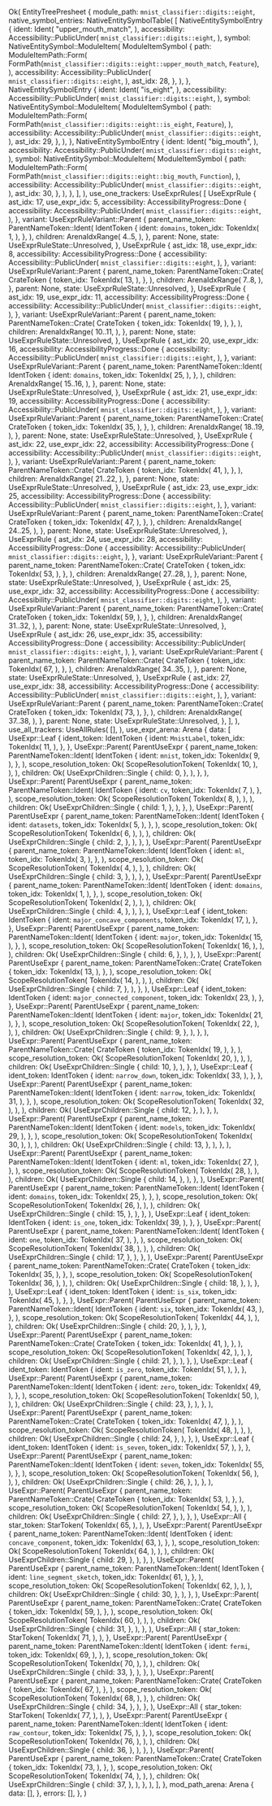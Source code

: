 Ok(
    EntityTreePresheet {
        module_path: `mnist_classifier::digits::eight`,
        native_symbol_entries: NativeEntitySymbolTable(
            [
                NativeEntitySymbolEntry {
                    ident: Ident(
                        "upper_mouth_match",
                    ),
                    accessibility: Accessibility::PublicUnder(
                        `mnist_classifier::digits::eight`,
                    ),
                    symbol: NativeEntitySymbol::ModuleItem(
                        ModuleItemSymbol {
                            path: ModuleItemPath::Form(
                                FormPath(`mnist_classifier::digits::eight::upper_mouth_match`, `Feature`),
                            ),
                            accessibility: Accessibility::PublicUnder(
                                `mnist_classifier::digits::eight`,
                            ),
                            ast_idx: 28,
                        },
                    ),
                },
                NativeEntitySymbolEntry {
                    ident: Ident(
                        "is_eight",
                    ),
                    accessibility: Accessibility::PublicUnder(
                        `mnist_classifier::digits::eight`,
                    ),
                    symbol: NativeEntitySymbol::ModuleItem(
                        ModuleItemSymbol {
                            path: ModuleItemPath::Form(
                                FormPath(`mnist_classifier::digits::eight::is_eight`, `Feature`),
                            ),
                            accessibility: Accessibility::PublicUnder(
                                `mnist_classifier::digits::eight`,
                            ),
                            ast_idx: 29,
                        },
                    ),
                },
                NativeEntitySymbolEntry {
                    ident: Ident(
                        "big_mouth",
                    ),
                    accessibility: Accessibility::PublicUnder(
                        `mnist_classifier::digits::eight`,
                    ),
                    symbol: NativeEntitySymbol::ModuleItem(
                        ModuleItemSymbol {
                            path: ModuleItemPath::Form(
                                FormPath(`mnist_classifier::digits::eight::big_mouth`, `Function`),
                            ),
                            accessibility: Accessibility::PublicUnder(
                                `mnist_classifier::digits::eight`,
                            ),
                            ast_idx: 30,
                        },
                    ),
                },
            ],
        ),
        use_one_trackers: UseExprRules(
            [
                UseExprRule {
                    ast_idx: 17,
                    use_expr_idx: 5,
                    accessibility: AccessibilityProgress::Done {
                        accessibility: Accessibility::PublicUnder(
                            `mnist_classifier::digits::eight`,
                        ),
                    },
                    variant: UseExprRuleVariant::Parent {
                        parent_name_token: ParentNameToken::Ident(
                            IdentToken {
                                ident: `domains`,
                                token_idx: TokenIdx(
                                    1,
                                ),
                            },
                        ),
                        children: ArenaIdxRange(
                            4..5,
                        ),
                    },
                    parent: None,
                    state: UseExprRuleState::Unresolved,
                },
                UseExprRule {
                    ast_idx: 18,
                    use_expr_idx: 8,
                    accessibility: AccessibilityProgress::Done {
                        accessibility: Accessibility::PublicUnder(
                            `mnist_classifier::digits::eight`,
                        ),
                    },
                    variant: UseExprRuleVariant::Parent {
                        parent_name_token: ParentNameToken::Crate(
                            CrateToken {
                                token_idx: TokenIdx(
                                    13,
                                ),
                            },
                        ),
                        children: ArenaIdxRange(
                            7..8,
                        ),
                    },
                    parent: None,
                    state: UseExprRuleState::Unresolved,
                },
                UseExprRule {
                    ast_idx: 19,
                    use_expr_idx: 11,
                    accessibility: AccessibilityProgress::Done {
                        accessibility: Accessibility::PublicUnder(
                            `mnist_classifier::digits::eight`,
                        ),
                    },
                    variant: UseExprRuleVariant::Parent {
                        parent_name_token: ParentNameToken::Crate(
                            CrateToken {
                                token_idx: TokenIdx(
                                    19,
                                ),
                            },
                        ),
                        children: ArenaIdxRange(
                            10..11,
                        ),
                    },
                    parent: None,
                    state: UseExprRuleState::Unresolved,
                },
                UseExprRule {
                    ast_idx: 20,
                    use_expr_idx: 16,
                    accessibility: AccessibilityProgress::Done {
                        accessibility: Accessibility::PublicUnder(
                            `mnist_classifier::digits::eight`,
                        ),
                    },
                    variant: UseExprRuleVariant::Parent {
                        parent_name_token: ParentNameToken::Ident(
                            IdentToken {
                                ident: `domains`,
                                token_idx: TokenIdx(
                                    25,
                                ),
                            },
                        ),
                        children: ArenaIdxRange(
                            15..16,
                        ),
                    },
                    parent: None,
                    state: UseExprRuleState::Unresolved,
                },
                UseExprRule {
                    ast_idx: 21,
                    use_expr_idx: 19,
                    accessibility: AccessibilityProgress::Done {
                        accessibility: Accessibility::PublicUnder(
                            `mnist_classifier::digits::eight`,
                        ),
                    },
                    variant: UseExprRuleVariant::Parent {
                        parent_name_token: ParentNameToken::Crate(
                            CrateToken {
                                token_idx: TokenIdx(
                                    35,
                                ),
                            },
                        ),
                        children: ArenaIdxRange(
                            18..19,
                        ),
                    },
                    parent: None,
                    state: UseExprRuleState::Unresolved,
                },
                UseExprRule {
                    ast_idx: 22,
                    use_expr_idx: 22,
                    accessibility: AccessibilityProgress::Done {
                        accessibility: Accessibility::PublicUnder(
                            `mnist_classifier::digits::eight`,
                        ),
                    },
                    variant: UseExprRuleVariant::Parent {
                        parent_name_token: ParentNameToken::Crate(
                            CrateToken {
                                token_idx: TokenIdx(
                                    41,
                                ),
                            },
                        ),
                        children: ArenaIdxRange(
                            21..22,
                        ),
                    },
                    parent: None,
                    state: UseExprRuleState::Unresolved,
                },
                UseExprRule {
                    ast_idx: 23,
                    use_expr_idx: 25,
                    accessibility: AccessibilityProgress::Done {
                        accessibility: Accessibility::PublicUnder(
                            `mnist_classifier::digits::eight`,
                        ),
                    },
                    variant: UseExprRuleVariant::Parent {
                        parent_name_token: ParentNameToken::Crate(
                            CrateToken {
                                token_idx: TokenIdx(
                                    47,
                                ),
                            },
                        ),
                        children: ArenaIdxRange(
                            24..25,
                        ),
                    },
                    parent: None,
                    state: UseExprRuleState::Unresolved,
                },
                UseExprRule {
                    ast_idx: 24,
                    use_expr_idx: 28,
                    accessibility: AccessibilityProgress::Done {
                        accessibility: Accessibility::PublicUnder(
                            `mnist_classifier::digits::eight`,
                        ),
                    },
                    variant: UseExprRuleVariant::Parent {
                        parent_name_token: ParentNameToken::Crate(
                            CrateToken {
                                token_idx: TokenIdx(
                                    53,
                                ),
                            },
                        ),
                        children: ArenaIdxRange(
                            27..28,
                        ),
                    },
                    parent: None,
                    state: UseExprRuleState::Unresolved,
                },
                UseExprRule {
                    ast_idx: 25,
                    use_expr_idx: 32,
                    accessibility: AccessibilityProgress::Done {
                        accessibility: Accessibility::PublicUnder(
                            `mnist_classifier::digits::eight`,
                        ),
                    },
                    variant: UseExprRuleVariant::Parent {
                        parent_name_token: ParentNameToken::Crate(
                            CrateToken {
                                token_idx: TokenIdx(
                                    59,
                                ),
                            },
                        ),
                        children: ArenaIdxRange(
                            31..32,
                        ),
                    },
                    parent: None,
                    state: UseExprRuleState::Unresolved,
                },
                UseExprRule {
                    ast_idx: 26,
                    use_expr_idx: 35,
                    accessibility: AccessibilityProgress::Done {
                        accessibility: Accessibility::PublicUnder(
                            `mnist_classifier::digits::eight`,
                        ),
                    },
                    variant: UseExprRuleVariant::Parent {
                        parent_name_token: ParentNameToken::Crate(
                            CrateToken {
                                token_idx: TokenIdx(
                                    67,
                                ),
                            },
                        ),
                        children: ArenaIdxRange(
                            34..35,
                        ),
                    },
                    parent: None,
                    state: UseExprRuleState::Unresolved,
                },
                UseExprRule {
                    ast_idx: 27,
                    use_expr_idx: 38,
                    accessibility: AccessibilityProgress::Done {
                        accessibility: Accessibility::PublicUnder(
                            `mnist_classifier::digits::eight`,
                        ),
                    },
                    variant: UseExprRuleVariant::Parent {
                        parent_name_token: ParentNameToken::Crate(
                            CrateToken {
                                token_idx: TokenIdx(
                                    73,
                                ),
                            },
                        ),
                        children: ArenaIdxRange(
                            37..38,
                        ),
                    },
                    parent: None,
                    state: UseExprRuleState::Unresolved,
                },
            ],
        ),
        use_all_trackers: UseAllRules(
            [],
        ),
        use_expr_arena: Arena {
            data: [
                UseExpr::Leaf {
                    ident_token: IdentToken {
                        ident: `MnistLabel`,
                        token_idx: TokenIdx(
                            11,
                        ),
                    },
                },
                UseExpr::Parent(
                    ParentUseExpr {
                        parent_name_token: ParentNameToken::Ident(
                            IdentToken {
                                ident: `mnist`,
                                token_idx: TokenIdx(
                                    9,
                                ),
                            },
                        ),
                        scope_resolution_token: Ok(
                            ScopeResolutionToken(
                                TokenIdx(
                                    10,
                                ),
                            ),
                        ),
                        children: Ok(
                            UseExprChildren::Single {
                                child: 0,
                            },
                        ),
                    },
                ),
                UseExpr::Parent(
                    ParentUseExpr {
                        parent_name_token: ParentNameToken::Ident(
                            IdentToken {
                                ident: `cv`,
                                token_idx: TokenIdx(
                                    7,
                                ),
                            },
                        ),
                        scope_resolution_token: Ok(
                            ScopeResolutionToken(
                                TokenIdx(
                                    8,
                                ),
                            ),
                        ),
                        children: Ok(
                            UseExprChildren::Single {
                                child: 1,
                            },
                        ),
                    },
                ),
                UseExpr::Parent(
                    ParentUseExpr {
                        parent_name_token: ParentNameToken::Ident(
                            IdentToken {
                                ident: `datasets`,
                                token_idx: TokenIdx(
                                    5,
                                ),
                            },
                        ),
                        scope_resolution_token: Ok(
                            ScopeResolutionToken(
                                TokenIdx(
                                    6,
                                ),
                            ),
                        ),
                        children: Ok(
                            UseExprChildren::Single {
                                child: 2,
                            },
                        ),
                    },
                ),
                UseExpr::Parent(
                    ParentUseExpr {
                        parent_name_token: ParentNameToken::Ident(
                            IdentToken {
                                ident: `ml`,
                                token_idx: TokenIdx(
                                    3,
                                ),
                            },
                        ),
                        scope_resolution_token: Ok(
                            ScopeResolutionToken(
                                TokenIdx(
                                    4,
                                ),
                            ),
                        ),
                        children: Ok(
                            UseExprChildren::Single {
                                child: 3,
                            },
                        ),
                    },
                ),
                UseExpr::Parent(
                    ParentUseExpr {
                        parent_name_token: ParentNameToken::Ident(
                            IdentToken {
                                ident: `domains`,
                                token_idx: TokenIdx(
                                    1,
                                ),
                            },
                        ),
                        scope_resolution_token: Ok(
                            ScopeResolutionToken(
                                TokenIdx(
                                    2,
                                ),
                            ),
                        ),
                        children: Ok(
                            UseExprChildren::Single {
                                child: 4,
                            },
                        ),
                    },
                ),
                UseExpr::Leaf {
                    ident_token: IdentToken {
                        ident: `major_concave_components`,
                        token_idx: TokenIdx(
                            17,
                        ),
                    },
                },
                UseExpr::Parent(
                    ParentUseExpr {
                        parent_name_token: ParentNameToken::Ident(
                            IdentToken {
                                ident: `major`,
                                token_idx: TokenIdx(
                                    15,
                                ),
                            },
                        ),
                        scope_resolution_token: Ok(
                            ScopeResolutionToken(
                                TokenIdx(
                                    16,
                                ),
                            ),
                        ),
                        children: Ok(
                            UseExprChildren::Single {
                                child: 6,
                            },
                        ),
                    },
                ),
                UseExpr::Parent(
                    ParentUseExpr {
                        parent_name_token: ParentNameToken::Crate(
                            CrateToken {
                                token_idx: TokenIdx(
                                    13,
                                ),
                            },
                        ),
                        scope_resolution_token: Ok(
                            ScopeResolutionToken(
                                TokenIdx(
                                    14,
                                ),
                            ),
                        ),
                        children: Ok(
                            UseExprChildren::Single {
                                child: 7,
                            },
                        ),
                    },
                ),
                UseExpr::Leaf {
                    ident_token: IdentToken {
                        ident: `major_connected_component`,
                        token_idx: TokenIdx(
                            23,
                        ),
                    },
                },
                UseExpr::Parent(
                    ParentUseExpr {
                        parent_name_token: ParentNameToken::Ident(
                            IdentToken {
                                ident: `major`,
                                token_idx: TokenIdx(
                                    21,
                                ),
                            },
                        ),
                        scope_resolution_token: Ok(
                            ScopeResolutionToken(
                                TokenIdx(
                                    22,
                                ),
                            ),
                        ),
                        children: Ok(
                            UseExprChildren::Single {
                                child: 9,
                            },
                        ),
                    },
                ),
                UseExpr::Parent(
                    ParentUseExpr {
                        parent_name_token: ParentNameToken::Crate(
                            CrateToken {
                                token_idx: TokenIdx(
                                    19,
                                ),
                            },
                        ),
                        scope_resolution_token: Ok(
                            ScopeResolutionToken(
                                TokenIdx(
                                    20,
                                ),
                            ),
                        ),
                        children: Ok(
                            UseExprChildren::Single {
                                child: 10,
                            },
                        ),
                    },
                ),
                UseExpr::Leaf {
                    ident_token: IdentToken {
                        ident: `narrow_down`,
                        token_idx: TokenIdx(
                            33,
                        ),
                    },
                },
                UseExpr::Parent(
                    ParentUseExpr {
                        parent_name_token: ParentNameToken::Ident(
                            IdentToken {
                                ident: `narrow`,
                                token_idx: TokenIdx(
                                    31,
                                ),
                            },
                        ),
                        scope_resolution_token: Ok(
                            ScopeResolutionToken(
                                TokenIdx(
                                    32,
                                ),
                            ),
                        ),
                        children: Ok(
                            UseExprChildren::Single {
                                child: 12,
                            },
                        ),
                    },
                ),
                UseExpr::Parent(
                    ParentUseExpr {
                        parent_name_token: ParentNameToken::Ident(
                            IdentToken {
                                ident: `models`,
                                token_idx: TokenIdx(
                                    29,
                                ),
                            },
                        ),
                        scope_resolution_token: Ok(
                            ScopeResolutionToken(
                                TokenIdx(
                                    30,
                                ),
                            ),
                        ),
                        children: Ok(
                            UseExprChildren::Single {
                                child: 13,
                            },
                        ),
                    },
                ),
                UseExpr::Parent(
                    ParentUseExpr {
                        parent_name_token: ParentNameToken::Ident(
                            IdentToken {
                                ident: `ml`,
                                token_idx: TokenIdx(
                                    27,
                                ),
                            },
                        ),
                        scope_resolution_token: Ok(
                            ScopeResolutionToken(
                                TokenIdx(
                                    28,
                                ),
                            ),
                        ),
                        children: Ok(
                            UseExprChildren::Single {
                                child: 14,
                            },
                        ),
                    },
                ),
                UseExpr::Parent(
                    ParentUseExpr {
                        parent_name_token: ParentNameToken::Ident(
                            IdentToken {
                                ident: `domains`,
                                token_idx: TokenIdx(
                                    25,
                                ),
                            },
                        ),
                        scope_resolution_token: Ok(
                            ScopeResolutionToken(
                                TokenIdx(
                                    26,
                                ),
                            ),
                        ),
                        children: Ok(
                            UseExprChildren::Single {
                                child: 15,
                            },
                        ),
                    },
                ),
                UseExpr::Leaf {
                    ident_token: IdentToken {
                        ident: `is_one`,
                        token_idx: TokenIdx(
                            39,
                        ),
                    },
                },
                UseExpr::Parent(
                    ParentUseExpr {
                        parent_name_token: ParentNameToken::Ident(
                            IdentToken {
                                ident: `one`,
                                token_idx: TokenIdx(
                                    37,
                                ),
                            },
                        ),
                        scope_resolution_token: Ok(
                            ScopeResolutionToken(
                                TokenIdx(
                                    38,
                                ),
                            ),
                        ),
                        children: Ok(
                            UseExprChildren::Single {
                                child: 17,
                            },
                        ),
                    },
                ),
                UseExpr::Parent(
                    ParentUseExpr {
                        parent_name_token: ParentNameToken::Crate(
                            CrateToken {
                                token_idx: TokenIdx(
                                    35,
                                ),
                            },
                        ),
                        scope_resolution_token: Ok(
                            ScopeResolutionToken(
                                TokenIdx(
                                    36,
                                ),
                            ),
                        ),
                        children: Ok(
                            UseExprChildren::Single {
                                child: 18,
                            },
                        ),
                    },
                ),
                UseExpr::Leaf {
                    ident_token: IdentToken {
                        ident: `is_six`,
                        token_idx: TokenIdx(
                            45,
                        ),
                    },
                },
                UseExpr::Parent(
                    ParentUseExpr {
                        parent_name_token: ParentNameToken::Ident(
                            IdentToken {
                                ident: `six`,
                                token_idx: TokenIdx(
                                    43,
                                ),
                            },
                        ),
                        scope_resolution_token: Ok(
                            ScopeResolutionToken(
                                TokenIdx(
                                    44,
                                ),
                            ),
                        ),
                        children: Ok(
                            UseExprChildren::Single {
                                child: 20,
                            },
                        ),
                    },
                ),
                UseExpr::Parent(
                    ParentUseExpr {
                        parent_name_token: ParentNameToken::Crate(
                            CrateToken {
                                token_idx: TokenIdx(
                                    41,
                                ),
                            },
                        ),
                        scope_resolution_token: Ok(
                            ScopeResolutionToken(
                                TokenIdx(
                                    42,
                                ),
                            ),
                        ),
                        children: Ok(
                            UseExprChildren::Single {
                                child: 21,
                            },
                        ),
                    },
                ),
                UseExpr::Leaf {
                    ident_token: IdentToken {
                        ident: `is_zero`,
                        token_idx: TokenIdx(
                            51,
                        ),
                    },
                },
                UseExpr::Parent(
                    ParentUseExpr {
                        parent_name_token: ParentNameToken::Ident(
                            IdentToken {
                                ident: `zero`,
                                token_idx: TokenIdx(
                                    49,
                                ),
                            },
                        ),
                        scope_resolution_token: Ok(
                            ScopeResolutionToken(
                                TokenIdx(
                                    50,
                                ),
                            ),
                        ),
                        children: Ok(
                            UseExprChildren::Single {
                                child: 23,
                            },
                        ),
                    },
                ),
                UseExpr::Parent(
                    ParentUseExpr {
                        parent_name_token: ParentNameToken::Crate(
                            CrateToken {
                                token_idx: TokenIdx(
                                    47,
                                ),
                            },
                        ),
                        scope_resolution_token: Ok(
                            ScopeResolutionToken(
                                TokenIdx(
                                    48,
                                ),
                            ),
                        ),
                        children: Ok(
                            UseExprChildren::Single {
                                child: 24,
                            },
                        ),
                    },
                ),
                UseExpr::Leaf {
                    ident_token: IdentToken {
                        ident: `is_seven`,
                        token_idx: TokenIdx(
                            57,
                        ),
                    },
                },
                UseExpr::Parent(
                    ParentUseExpr {
                        parent_name_token: ParentNameToken::Ident(
                            IdentToken {
                                ident: `seven`,
                                token_idx: TokenIdx(
                                    55,
                                ),
                            },
                        ),
                        scope_resolution_token: Ok(
                            ScopeResolutionToken(
                                TokenIdx(
                                    56,
                                ),
                            ),
                        ),
                        children: Ok(
                            UseExprChildren::Single {
                                child: 26,
                            },
                        ),
                    },
                ),
                UseExpr::Parent(
                    ParentUseExpr {
                        parent_name_token: ParentNameToken::Crate(
                            CrateToken {
                                token_idx: TokenIdx(
                                    53,
                                ),
                            },
                        ),
                        scope_resolution_token: Ok(
                            ScopeResolutionToken(
                                TokenIdx(
                                    54,
                                ),
                            ),
                        ),
                        children: Ok(
                            UseExprChildren::Single {
                                child: 27,
                            },
                        ),
                    },
                ),
                UseExpr::All {
                    star_token: StarToken(
                        TokenIdx(
                            65,
                        ),
                    ),
                },
                UseExpr::Parent(
                    ParentUseExpr {
                        parent_name_token: ParentNameToken::Ident(
                            IdentToken {
                                ident: `concave_component`,
                                token_idx: TokenIdx(
                                    63,
                                ),
                            },
                        ),
                        scope_resolution_token: Ok(
                            ScopeResolutionToken(
                                TokenIdx(
                                    64,
                                ),
                            ),
                        ),
                        children: Ok(
                            UseExprChildren::Single {
                                child: 29,
                            },
                        ),
                    },
                ),
                UseExpr::Parent(
                    ParentUseExpr {
                        parent_name_token: ParentNameToken::Ident(
                            IdentToken {
                                ident: `line_segment_sketch`,
                                token_idx: TokenIdx(
                                    61,
                                ),
                            },
                        ),
                        scope_resolution_token: Ok(
                            ScopeResolutionToken(
                                TokenIdx(
                                    62,
                                ),
                            ),
                        ),
                        children: Ok(
                            UseExprChildren::Single {
                                child: 30,
                            },
                        ),
                    },
                ),
                UseExpr::Parent(
                    ParentUseExpr {
                        parent_name_token: ParentNameToken::Crate(
                            CrateToken {
                                token_idx: TokenIdx(
                                    59,
                                ),
                            },
                        ),
                        scope_resolution_token: Ok(
                            ScopeResolutionToken(
                                TokenIdx(
                                    60,
                                ),
                            ),
                        ),
                        children: Ok(
                            UseExprChildren::Single {
                                child: 31,
                            },
                        ),
                    },
                ),
                UseExpr::All {
                    star_token: StarToken(
                        TokenIdx(
                            71,
                        ),
                    ),
                },
                UseExpr::Parent(
                    ParentUseExpr {
                        parent_name_token: ParentNameToken::Ident(
                            IdentToken {
                                ident: `fermi`,
                                token_idx: TokenIdx(
                                    69,
                                ),
                            },
                        ),
                        scope_resolution_token: Ok(
                            ScopeResolutionToken(
                                TokenIdx(
                                    70,
                                ),
                            ),
                        ),
                        children: Ok(
                            UseExprChildren::Single {
                                child: 33,
                            },
                        ),
                    },
                ),
                UseExpr::Parent(
                    ParentUseExpr {
                        parent_name_token: ParentNameToken::Crate(
                            CrateToken {
                                token_idx: TokenIdx(
                                    67,
                                ),
                            },
                        ),
                        scope_resolution_token: Ok(
                            ScopeResolutionToken(
                                TokenIdx(
                                    68,
                                ),
                            ),
                        ),
                        children: Ok(
                            UseExprChildren::Single {
                                child: 34,
                            },
                        ),
                    },
                ),
                UseExpr::All {
                    star_token: StarToken(
                        TokenIdx(
                            77,
                        ),
                    ),
                },
                UseExpr::Parent(
                    ParentUseExpr {
                        parent_name_token: ParentNameToken::Ident(
                            IdentToken {
                                ident: `raw_contour`,
                                token_idx: TokenIdx(
                                    75,
                                ),
                            },
                        ),
                        scope_resolution_token: Ok(
                            ScopeResolutionToken(
                                TokenIdx(
                                    76,
                                ),
                            ),
                        ),
                        children: Ok(
                            UseExprChildren::Single {
                                child: 36,
                            },
                        ),
                    },
                ),
                UseExpr::Parent(
                    ParentUseExpr {
                        parent_name_token: ParentNameToken::Crate(
                            CrateToken {
                                token_idx: TokenIdx(
                                    73,
                                ),
                            },
                        ),
                        scope_resolution_token: Ok(
                            ScopeResolutionToken(
                                TokenIdx(
                                    74,
                                ),
                            ),
                        ),
                        children: Ok(
                            UseExprChildren::Single {
                                child: 37,
                            },
                        ),
                    },
                ),
            ],
        },
        mod_path_arena: Arena {
            data: [],
        },
        errors: [],
    },
)